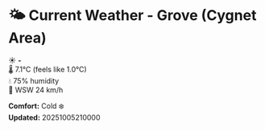# 🌤️ Current Weather - Grove (Cygnet Area)

☀️ **-**  
🌡️ 7.1°C (feels like 1.0°C)  
💧 75% humidity  
💨 WSW 24 km/h  

**Comfort:** Cold ❄️  
**Updated:** 20251005210000
